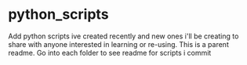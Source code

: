 # python_scripts
Add python scripts ive created recently and new ones i'll be creating to share with anyone interested in learning or re-using. This is a parent readme. Go into each folder to see readme for scripts i commit
